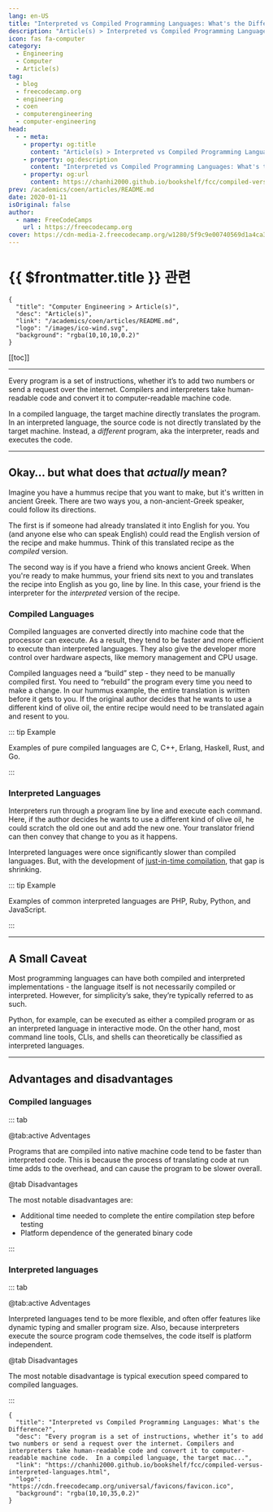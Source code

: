 ```yaml
---
lang: en-US
title: "Interpreted vs Compiled Programming Languages: What's the Difference?"
description: "Article(s) > Interpreted vs Compiled Programming Languages: What's the Difference?"
icon: fas fa-computer
category:
  - Engineering
  - Computer
  - Article(s)
tag:
  - blog
  - freecodecamp.org
  - engineering
  - coen
  - computerengineering
  - computer-engineering
head:
  - - meta:
    - property: og:title
      content: "Article(s) > Interpreted vs Compiled Programming Languages: What's the Difference?"
    - property: og:description
      content: "Interpreted vs Compiled Programming Languages: What's the Difference?"
    - property: og:url
      content: https://chanhi2000.github.io/bookshelf/fcc/compiled-versus-interpreted-languages.html
prev: /academics/coen/articles/README.md
date: 2020-01-11
isOriginal: false
author:
  - name: FreeCodeCamps
    url : https://freecodecamp.org
cover: https://cdn-media-2.freecodecamp.org/w1280/5f9c9e00740569d1a4ca3acf.jpg
---
```


# {{ $frontmatter.title }} 관련

```component VPCard
{
  "title": "Computer Engineering > Article(s)",
  "desc": "Article(s)",
  "link": "/academics/coen/articles/README.md",
  "logo": "/images/ico-wind.svg",
  "background": "rgba(10,10,10,0.2)"
}
```

[[toc]]

---

<SiteInfo
  name="Interpreted vs Compiled Programming Languages: What's the Difference?"
  desc="Every program is a set of instructions, whether it’s to add two numbers or send a request over the internet. Compilers and interpreters take human-readable code and convert it to computer-readable machine code.  In a compiled language, the target mac..."
  url="https://freecodecamp.org/news/compiled-versus-interpreted-languages"
  logo="https://cdn.freecodecamp.org/universal/favicons/favicon.ico"
  preview="https://cdn-media-2.freecodecamp.org/w1280/5f9c9e00740569d1a4ca3acf.jpg"/>

Every program is a set of instructions, whether it’s to add two numbers or send a request over the internet. Compilers and interpreters take human-readable code and convert it to computer-readable machine code.

In a compiled language, the target machine directly translates the program. In an interpreted language, the source code is not directly translated by the target machine. Instead, a *different* program, aka the interpreter, reads and executes the code.

---

## Okay… but what does that *actually* mean?

Imagine you have a hummus recipe that you want to make, but it's written in ancient Greek. There are two ways you, a non-ancient-Greek speaker, could follow its directions.

The first is if someone had already translated it into English for you. You (and anyone else who can speak English) could read the English version of the recipe and make hummus. Think of this translated recipe as the *compiled* version.

The second way is if you have a friend who knows ancient Greek. When you're ready to make hummus, your friend sits next to you and translates the recipe into English as you go, line by line. In this case, your friend is the interpreter for the *interpreted* version of the recipe.

### Compiled Languages

Compiled languages are converted directly into machine code that the processor can execute. As a result, they tend to be faster and more efficient to execute than interpreted languages. They also give the developer more control over hardware aspects, like memory management and CPU usage.

Compiled languages need a “build” step - they need to be manually compiled first. You need to “rebuild” the program every time you need to make a change. In our hummus example, the entire translation is written before it gets to you. If the original author decides that he wants to use a different kind of olive oil, the entire recipe would need to be translated again and resent to you.

::: tip Example

Examples of pure compiled languages are C, C++, Erlang, Haskell, Rust, and Go.

:::

### Interpreted Languages

Interpreters run through a program line by line and execute each command. Here, if the author decides he wants to use a different kind of olive oil, he could scratch the old one out and add the new one. Your translator friend can then convey that change to you as it happens.

Interpreted languages were once significantly slower than compiled languages. But, with the development of [<VPIcon icon="fas fa-globe"/>just-in-time compilation](https://guide.freecodecamp.org/computer-science/just-in-time-compilation), that gap is shrinking.

::: tip Example

Examples of common interpreted languages are PHP, Ruby, Python, and JavaScript.

:::

---

## A Small Caveat

Most programming languages can have both compiled and interpreted implementations - the language itself is not necessarily compiled or interpreted. However, for simplicity’s sake, they’re typically referred to as such.

Python, for example, can be executed as either a compiled program or as an interpreted language in interactive mode. On the other hand, most command line tools, CLIs, and shells can theoretically be classified as interpreted languages.

---

## Advantages and disadvantages

### Compiled languages

::: tab

@tab:active Adventages

Programs that are compiled into native machine code tend to be faster than interpreted code. This is because the process of translating code at run time adds to the overhead, and can cause the program to be slower overall.

@tab Disadvantages

The most notable disadvantages are:

- Additional time needed to complete the entire compilation step before testing
- Platform dependence of the generated binary code

:::

### Interpreted languages

::: tab

@tab:active Adventages

Interpreted languages tend to be more flexible, and often offer features like dynamic typing and smaller program size. Also, because interpreters execute the source program code themselves, the code itself is platform independent.

@tab Disadvantages

The most notable disadvantage is typical execution speed compared to compiled languages.

:::

<!-- TODO: add ARTICLE CARD -->
```component VPCard
{
  "title": "Interpreted vs Compiled Programming Languages: What's the Difference?",
  "desc": "Every program is a set of instructions, whether it’s to add two numbers or send a request over the internet. Compilers and interpreters take human-readable code and convert it to computer-readable machine code.  In a compiled language, the target mac...",
  "link": "https://chanhi2000.github.io/bookshelf/fcc/compiled-versus-interpreted-languages.html",
  "logo": "https://cdn.freecodecamp.org/universal/favicons/favicon.ico",
  "background": "rgba(10,10,35,0.2)"
}
```
